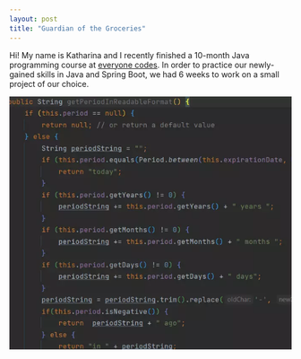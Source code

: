 ```yaml
---
layout: post
title: "Guardian of the Groceries"
---
```

Hi! My name is Katharina and I recently finished a 10-month Java programming course at [everyone codes](https://everyonecodes.io/). In order to practice our newly-gained skills in Java and Spring Boot, we had 6 weeks to work on a small project of our choice. 

![Image](https://github.com/Katharina42/pbl-blog/blob/46f3a1ee43ae3c416d0def2860535de6eb6689b4/_posts/test.webp)